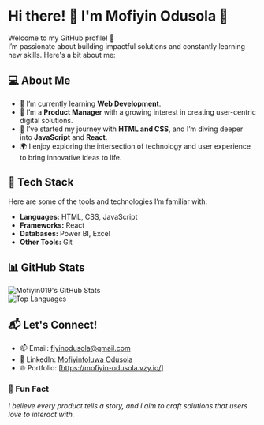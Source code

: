 # Hi there! 👋 I'm Mofiyin Odusola 🌟

Welcome to my GitHub profile! 🚀  
I’m passionate about building impactful solutions and constantly learning new skills. Here's a bit about me:


## 💻 About Me

- 🌱 I’m currently learning **Web Development**.  
- 💼 I’m a **Product Manager** with a growing interest in creating user-centric digital solutions.  
- 🧩 I’ve started my journey with **HTML and CSS**, and I’m diving deeper into **JavaScript** and **React**.  
- 🌍 I enjoy exploring the intersection of technology and user experience to bring innovative ideas to life.


## 🔧 Tech Stack

Here are some of the tools and technologies I’m familiar with:

- **Languages:** HTML, CSS, JavaScript  
- **Frameworks:** React  
- **Databases:** Power BI, Excel  
- **Other Tools:** Git  


## 📊 GitHub Stats

![Mofiyin019's GitHub Stats](https://github-readme-stats.vercel.app/api?username=Mofiyin019&show_icons=true&theme=radical)  
![Top Languages](https://github-readme-stats.vercel.app/api/top-langs/?username=Mofiyin019&layout=compact&theme=radical)

## 📬 Let's Connect!

- 📫 Email: [fiyinodusola@gmail.com](mailto:fiyinodusola@gmail.com) 
- 💼 LinkedIn: [Mofiyinfoluwa Odusola](https://www.linkedin.com/in/fiyin-odusola/)  
- 🌐 Portfolio: [https://mofiyin-odusola.vzy.io/]

### 🌟 Fun Fact

*I believe every product tells a story, and I aim to craft solutions that users love to interact with.*
